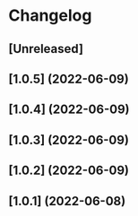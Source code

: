 # Changelog

## [Unreleased]

## [1.0.5] (2022-06-09)

## [1.0.4] (2022-06-09)

## [1.0.3] (2022-06-09)

## [1.0.2] (2022-06-09)

## [1.0.1] (2022-06-08)
